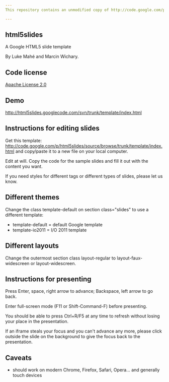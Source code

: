 ```yaml
---
This repository contains an unmodified copy of http://code.google.com/p/html5slides/  (last synced March 6, 2012)

---
```

## html5slides ##
A Google HTML5 slide template

By Luke Mahé and Marcin Wichary.


## Code license ##
[Apache License 2.0](http://www.apache.org/licenses/LICENSE-2.0)


## Demo ##
http://html5slides.googlecode.com/svn/trunk/template/index.html


## Instructions for editing slides ##
Get this template: http://code.google.com/p/html5slides/source/browse/trunk/template/index.html and copy/paste it to a new file on your local computer.

Edit at will. Copy the code for the sample slides and fill it out with the content you want.

If you need styles for different tags or different types of slides, please let us know.


## Different themes ##
Change the class template-default on section class="slides" to use a different template:

- template-default = default Google template
- template-io2011 = I/O 2011 template


## Different layouts ##
Change the outermost section class layout-regular to layout-faux-widescreen or layout-widescreen.


## Instructions for presenting ##
Press Enter, space, right arrow to advance; Backspace, left arrow to go back.

Enter full-screen mode (F11 or Shift-Command-F) before presenting.

You should be able to press Ctrl+R/F5 at any time to refresh without losing your place in the presentation.

If an iframe steals your focus and you can't advance any more, please click outside the slide on the background to give the focus back to the presentation.


## Caveats ##
- should work on modern Chrome, Firefox, Safari, Opera... and generally touch devices